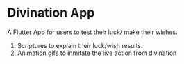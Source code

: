 # Divination App

A Flutter App for users to test their luck/ make their wishes.

1. Scriptures to explain their luck/wish results.
2. Animation gifs to inmitate the live action from divination
